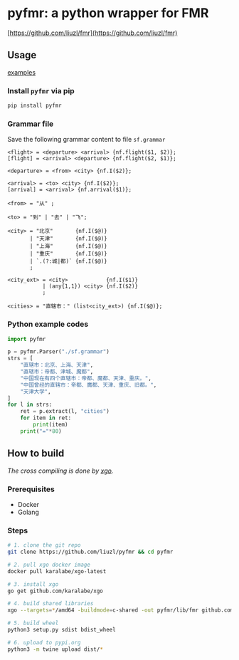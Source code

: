 # pyfmr: a python wrapper for FMR

[https://github.com/liuzl/fmr](https://github.com/liuzl/fmr)

## Usage

[examples](https://github.com/liuzl/pyfmr/tree/master/examples)

### Install `pyfmr` via pip

```sh
pip install pyfmr
```

### Grammar file

Save the following grammar content to file `sf.grammar`

```fmr
<flight> = <departure> <arrival> {nf.flight($1, $2)};
[flight] = <arrival> <departure> {nf.flight($2, $1)};

<departure> = <from> <city> {nf.I($2)};

<arrival> = <to> <city> {nf.I($2)};
[arrival] = <arrival> {nf.arrival($1)};

<from> = "从" ;

<to> = "到" | "去" | "飞";

<city> = "北京"       {nf.I($@)}
       | "天津"       {nf.I($@)}
       | "上海"       {nf.I($@)}
       | "重庆"       {nf.I($@)}
       | `.(?:城|都)` {nf.I($@)}
       ;

<city_ext> = <city>            {nf.I($1)}
           | (any{1,1}) <city> {nf.I($2)}
           ;

<cities> = "直辖市：" (list<city_ext>) {nf.I($@)};
```

### Python example codes

```py
import pyfmr

p = pyfmr.Parser("./sf.grammar")
strs = [
    "直辖市：北京、上海、天津",
    "直辖市：帝都、津城、魔都",
    "中国现在有四个直辖市：帝都、魔都、天津、重庆。",
    "中国曾经的直辖市：帝都、魔都、天津、重庆、旧都。",
    "天津大学",
]
for l in strs:
    ret = p.extract(l, "cities")
    for item in ret:
        print(item)
    print("="*80)
```

## How to build

*The cross compiling is done by [xgo](https://github.com/karalabe/xgo).*

### Prerequisites

* Docker
* Golang

### Steps

```sh
# 1. clone the git repo
git clone https://github.com/liuzl/pyfmr && cd pyfmr

# 2. pull xgo docker image
docker pull karalabe/xgo-latest

# 3. install xgo
go get github.com/karalabe/xgo

# 4. build shared libraries
xgo --targets=*/amd64 -buildmode=c-shared -out pyfmr/lib/fmr github.com/liuzl/pyfmr/src

# 5. build wheel
python3 setup.py sdist bdist_wheel

# 6. upload to pypi.org
python3 -m twine upload dist/*
```
